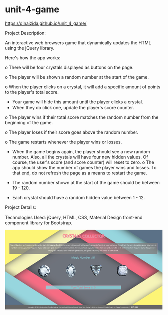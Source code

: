 # unit-4-game

https://dinaizida.github.io/unit_4_game/

Project Description:

An interactive web browsers game that dynamically updates the HTML using the jQuery library.

Here's how the app works:

o There will be four crystals displayed as buttons on the page.

o The player will be shown a random number at the start of the game.

o When the player clicks on a crystal, it will add a specific amount of points to the player's total score.

  * Your game will hide this amount until the player clicks a crystal.
  * When they do click one, update the player's score counter.

o The player wins if their total score matches the random number from the beginning of the game.

o The player loses if their score goes above the random number.

o The game restarts whenever the player wins or losses.

  * When the game begins again, the player should see a new random number. Also, all the crystals will have four new hidden values. Of course, the user's score (and score counter) will reset to zero.
o The app should show the number of games the player wins and losses. To that end, do not refresh the page as a means to restart the game.

  * The random number shown at the start of the game should be between 19 - 120.
  * Each crystal should have a random hidden value between 1 - 12.

Project Details:

Technologies Used: jQuery, HTML, CSS, Material Design front-end component library for Bootstrap.


![Screen Shot](https://github.com/dinaizida/unit_4_game/blob/master/assets/images/git.png)
